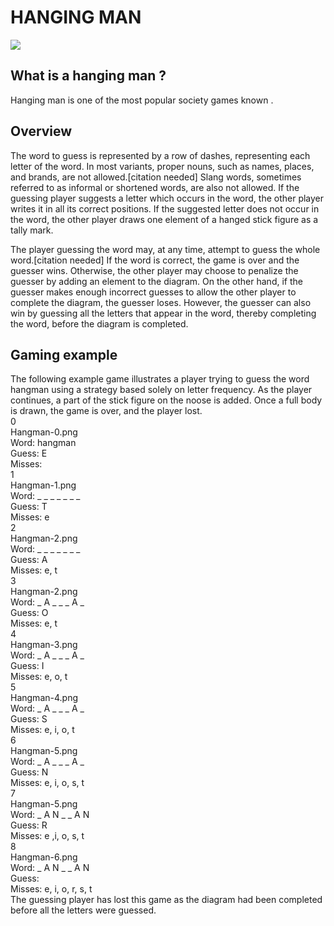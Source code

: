 # HANGING MAN

![](http://www.freehangmangames.com/hangman-pictures/deadhangman.jpg)

## What is a hanging man ?
Hanging man is one of the most popular society games known .

## Overview

The word to guess is represented by a row of dashes, representing each letter of the word. In most variants, proper nouns, such as names, places, and brands, are not allowed.[citation needed] Slang words, sometimes referred to as informal or shortened words, are also not allowed. If the guessing player suggests a letter which occurs in the word, the other player writes it in all its correct positions. If the suggested letter does not occur in the word, the other player draws one element of a hanged stick figure as a tally mark.

The player guessing the word may, at any time, attempt to guess the whole word.[citation needed] If the word is correct, the game is over and the guesser wins. Otherwise, the other player may choose to penalize the guesser by adding an element to the diagram. On the other hand, if the guesser makes enough incorrect guesses to allow the other player to complete the diagram, the guesser loses. However, the guesser can also win by guessing all the letters that appear in the word, thereby completing the word, before the diagram is completed.

## Gaming example 

The following example game illustrates a player trying to guess the word hangman using a strategy based solely on letter frequency. As the player continues, a part of the stick figure on the noose is added. Once a full body is drawn, the game is over, and the player lost.\
0\
Hangman-0.png\
Word:     hangman\
Guess:     E\
Misses:\
1\
Hangman-1.png\
Word:     _ _ _ _ _ _ _\
Guess:     T\
Misses:     e\
2\
Hangman-2.png\
Word:     _ _ _ _ _ _ _\
Guess:     A\
Misses:     e, t\
3\
Hangman-2.png\
Word:     _ A _ _ _ A _\
Guess:     O\
Misses:     e, t\
4\
Hangman-3.png\
Word:     _ A _ _ _ A _\
Guess:     I\
Misses:     e, o, t\
5\
Hangman-4.png\
Word:     _ A _ _ _ A _\
Guess:     S\
Misses:     e, i, o, t\
6\
Hangman-5.png\
Word:     _ A _ _ _ A _\
Guess:     N\
Misses:     e, i, o, s, t\
7\
Hangman-5.png\
Word:     _ A N _ _ A N\
Guess:     R\
Misses:     e ,i, o, s, t\
8\
Hangman-6.png\
Word:     _ A N _ _ A N\
Guess:\
Misses:     e, i, o, r, s, t\
The guessing player has lost this game as the diagram had been completed before all the letters were guessed.
